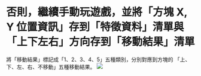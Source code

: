 # 否則，繼續手動玩遊戲，並將「方塊 X, Y 位置資訊」存到「特徵資料」清單與「上下左右」方向存到「移動結果」清單
將「移動結果」標記成「1、2、3、4、5」五種類別，分別對應到方塊的 「上、下、左、右、不移動」五種移動結果。
![](https://i.imgur.com/uSlFGv2.png)